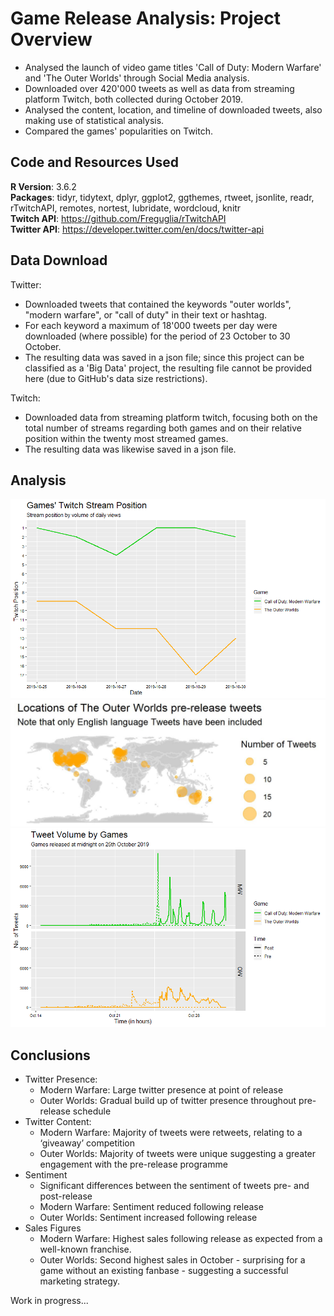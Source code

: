 # Game Release Analysis: Project Overview
- Analysed the launch of video game titles 'Call of Duty: Modern Warfare' and 'The Outer Worlds' through Social Media analysis.
- Downloaded over 420'000 tweets as well as data from streaming platform Twitch, both collected during October 2019.
- Analysed the content, location, and timeline of downloaded tweets, also making use of statistical analysis.
- Compared the games' popularities on Twitch.

## Code and Resources Used
__R Version__: 3.6.2 \
__Packages__: tidyr, tidytext, dplyr, ggplot2, ggthemes, rtweet, jsonlite, readr, rTwitchAPI, remotes, nortest, lubridate, wordcloud, knitr \
__Twitch API__: https://github.com/Freguglia/rTwitchAPI \
__Twitter API__: https://developer.twitter.com/en/docs/twitter-api 

## Data Download
Twitter:
- Downloaded tweets that contained the keywords "outer worlds", "modern warfare", or "call of duty" in their text or hashtag.
- For each keyword a maximum of 18'000 tweets per day were downloaded (where possible) for the period of 23 October to 30 October.
- The resulting data was saved in a json file; since this project can be classified as a 'Big Data' project, the resulting file cannot be provided here (due to GitHub's data size restrictions).

Twitch:
- Downloaded data from streaming platform twitch, focusing both on the total number of streams regarding both games and on their relative position within the twenty most streamed games.
- The resulting data was likewise saved in a json file.

## Analysis
![alt text](https://github.com/MaximilianGoepfert/Game-Release-Analysis/blob/master/StreamPosition.png "Twitch Most Streamed Games Position")
![alt text](https://github.com/MaximilianGoepfert/Game-Release-Analysis/blob/master/Outer_Worlds_Pre-Release_Location_Map.png "Location Map")
![alt text](https://github.com/MaximilianGoepfert/Game-Release-Analysis/blob/master/Tweet_timeline.png "Tweet Timeline")


## Conclusions
- Twitter Presence:
  + Modern Warfare: Large twitter presence at point of release
  + Outer Worlds: Gradual build up of twitter presence throughout pre-release schedule
- Twitter Content:
  + Modern Warfare: Majority of tweets were retweets, relating to a ‘giveaway’ competition
  + Outer Worlds: Majority of tweets were unique suggesting a greater engagement with the pre-release programme
- Sentiment
  + Significant differences between the sentiment of tweets pre- and post-release
  + Modern Warfare: Sentiment reduced following release
  + Outer Worlds: Sentiment increased following release
- Sales Figures
  + Modern Warfare: Highest sales following release as expected from a well-known franchise.
  + Outer Worlds: Second highest sales in October - surprising for a game without an existing fanbase - suggesting a successful marketing strategy.


Work in progress...
